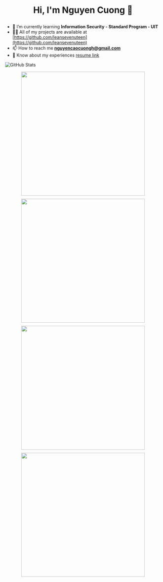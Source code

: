 <h1 align="center"> <p>Hi, I'm Nguyen Cuong 👋<br></p></h1>

- 🌱 I’m currently learning **Information Security - Standard Program - UIT**
- 👨‍💻 All of my projects are available at [https://github.com/leansevenuteen](https://github.com/leansevenuteen)
- 📫 How to reach me **nguyencaocuongh@gmail.com**
- 📄 Know about my experiences [resume link](https://drive.google.com/drive/folders/1GlDun-tnuBD6WUL33vBqiJT1KXRWh7Pl?usp=sharing)

![GitHub Stats](https://github-readme-stats.vercel.app/api?username=leansevenuteen&hide=stars,contribs&show_icons=true&theme=merko&border_color=71a9e&rank_icon=github&line_height=24&v=1)

<div style="display: flex; flex-wrap: wrap; justify-content: center; gap: 10px;">
  <a href="https://github.com/leansevenuteen/SOC-CTI-ChatBot">
    <img src="https://github-readme-stats.vercel.app/api/pin/?username=leansevenuteen&repo=SOC-CTI-ChatBot&theme=tokyonight&v=1" width="400"/>
  </a>
  <a href="https://github.com/leansevenuteen/steganography">
    <img src="https://github-readme-stats.vercel.app/api/pin/?username=leansevenuteen&repo=steganography&theme=onedark&v=1" width="400"/>
  </a>
  <a href="https://github.com/leansevenuteen/cp-abe">
    <img src="https://github-readme-stats.vercel.app/api/pin/?username=leansevenuteen&repo=cp-abe&theme=gruvbox&v=2" width="400"/>
  </a>
  <a href="https://github.com/leansevenuteen/onehouse-website">
    <img src="https://github-readme-stats.vercel.app/api/pin/?username=leansevenuteen&repo=onehouse-website&theme=merko&v=2" width="400"/>
  </a>
</div>
